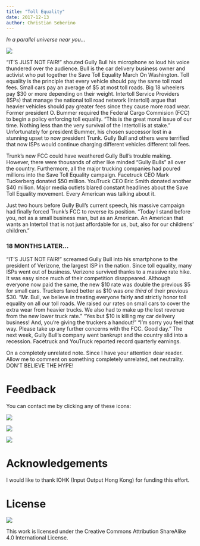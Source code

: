 ```yaml
---
title: "Toll Equality"
date: 2017-12-13
author: Christian Seberino
---
```


*In a parallel universe near you…*

![](https://cdn-images-1.medium.com/max/800/1*-P6CLWuMfa0W6Evt0CZt8w.png)

“IT’S JUST NOT FAIR!” shouted Gully Bull his microphone so loud his voice
thundered over the audience. Bull is the car delivery business owner and
activist who put together the Save Toll Equality March On Washington. Toll
equality is the principle that every vehicle should pay the same toll road fees.
Small cars pay an average of &dollar;5 at most toll roads. Big 18 wheelers pay &dollar;30 or
more depending on their weight. Intertoll Service Providers (ISPs) that manage
the national toll road network (Intertoll) argue that heavier vehicles should
pay greater fees since they cause more road wear. Former president O. Bummer
required the Federal Cargo Commision (FCC) to begin a policy enforcing toll
equality. “This is the great moral issue of our time. Nothing less than the very
survival of the Intertoll is at stake.” Unfortunately for president Bummer, his
chosen successor lost in a stunning upset to now president Trunk. Gully Bull and
others were terrified that now ISPs would continue charging different vehicles
different toll fees.

Trunk’s new FCC could have weathered Gully Bull’s trouble making. However, there
were thousands of other like minded “Gully Bulls” all over the country.
Furthermore, all the major trucking companies had poured millions into the Save
Toll Equality campaign. Facetruck CEO Mark Tuckerberg donated &dollar;50 million.
YouTruck CEO Eric Smith donated another &dollar;40 million. Major media outlets blared
constant headlines about the Save Toll Equality movement. Every American was
talking about it.

Just two hours before Gully Bull’s current speech, his massive campaign had
finally forced Trunk’s FCC to reverse its position. “Today I stand before you,
not as a small business man, but as an American. An American that wants an
Intertoll that is not just affordable for us, but, also for our childrens’
children.”

### 18 MONTHS LATER…

“IT’S JUST NOT FAIR!” screamed Gully Bull into his smartphone to the president
of Verizone, the largest ISP in the nation. Since toll equality, many ISPs went
out of business. Verizone survived thanks to a massive rate hike. It was easy
since much of their competition disappeared. Although everyone now paid the
same, the new &dollar;10 rate was double the previous &dollar;5 for small cars. Truckers fared
better as &dollar;10 was *one third* of their previous &dollar;30. “Mr. Bull, we believe in
treating everyone fairly and strictly honor toll equality on all our toll roads.
We raised our rates on small cars to cover the extra wear from heavier trucks.
We also had to make up the lost revenue from the new lower truck rate.” “Yes but
&dollar;10 is killing my car delivery business! And, you’re giving the truckers a
handout!” “I’m sorry you feel that way. Please take up any further concerns with
the FCC. Good day.” The next week, Gully Bull’s company went bankrupt and the
country slid into a recession. Facetruck and YouTruck reported record quarterly
earnings.

On a completely unrelated note. Since I have your attention dear reader. Allow
me to comment on something completely unrelated, net neutrality. DON’T BELIEVE
THE HYPE!

# Feedback

You can contact me by clicking any of these icons:

![](https://cdn-images-1.medium.com/max/800/0*eoFC6QOWZ--bCngK.png)

![](https://cdn-images-1.medium.com/max/800/0*i3CwTFEKUnKYHMf0.png)

![](https://cdn-images-1.medium.com/max/800/0*HQj6HSHxE7pkIBjk.png)

# Acknowledgements

I would like to thank IOHK (Input Output Hong Kong) for funding this effort.

# License

![](https://cdn-images-1.medium.com/max/800/0*hocpUZXBcjzNJeQ2.png)

This work is licensed under the Creative Commons Attribution ShareAlike 4.0
International License.
